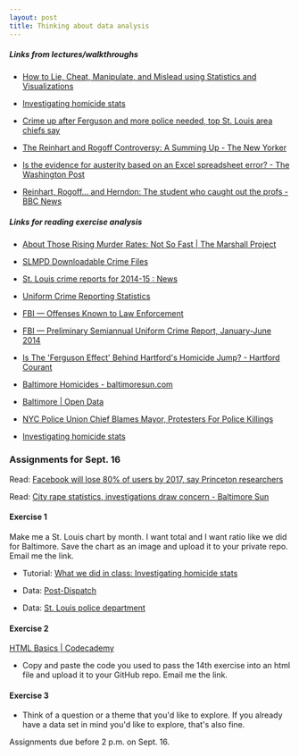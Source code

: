 ```yaml
---
layout: post
title: Thinking about data analysis
---
```


##### Links from lectures/walkthroughs

* [How to Lie, Cheat, Manipulate, and Mislead using Statistics and Visualizations](http://andrewbtran.github.io/JRN-418/lie-manipulate-cheat)

* [Investigating homicide stats](http://andrewbtran.github.io/JRN-418/homicide_stats/)

* [Crime up after Ferguson and more police needed, top St. Louis area chiefs say](http://www.stltoday.com/news/local/crime-and-courts/crime-up-after-ferguson-and-more-police-needed-top-st/article_04d9f99f-9a9a-51be-a231-1707a57b50d6.html)

* [The Reinhart and Rogoff Controversy: A Summing Up - The New Yorker](http://www.newyorker.com/news/john-cassidy/the-reinhart-and-rogoff-controversy-a-summing-up)

* [Is the evidence for austerity based on an Excel spreadsheet error? - The Washington Post](http://www.washingtonpost.com/news/wonkblog/wp/2013/04/16/is-the-best-evidence-for-austerity-based-on-an-excel-spreadsheet-error/)

* [Reinhart, Rogoff... and Herndon: The student who caught out the profs - BBC News](http://www.bbc.com/news/magazine-22223190)

##### Links for reading exercise analysis

* [About Those Rising Murder Rates: Not So Fast | The Marshall Project](https://www.themarshallproject.org/2015/09/04/about-those-rising-murder-rates-not-so-fast)

* [SLMPD Downloadable Crime Files](http://www.slmpd.org/Crimereports.shtml)

* [St. Louis crime reports for 2014-15 : News](http://www.stltoday.com/news/local/stl-info/st-louis-crime-reports-for/html_9ffe4219-05aa-526d-92a1-3661d6b66842.html?appSession=801765812861063&RecordID=&PageID=2&PrevPageID=1&cpipage=3&CPISortType=&CPIorderBy=)

* [Uniform Crime Reporting Statistics](http://www.ucrdatatool.gov/)

* [FBI — Offenses Known to Law Enforcement](https://www.fbi.gov/about-us/cjis/ucr/crime-in-the-u.s/2013/crime-in-the-u.s.-2013/offenses-known-to-law-enforcement/offenses-known-to-law-enforcement)

* [FBI — Preliminary Semiannual Uniform Crime Report, January-June 2014](https://www.fbi.gov/about-us/cjis/ucr/crime-in-the-u.s/2014/preliminary-semiannual-uniform-crime-report-january-june-2014/preliminary-semiannual-uniform-crime-report-january-june-2014)

* [Is The 'Ferguson Effect' Behind Hartford's Homicide Jump? - Hartford Courant](http://www.courant.com/data-desk/hc-is-the-ferguson-effect-behind-hartfords-homicide-jump-20150717-htmlstory.html)

* [Baltimore Homicides - baltimoresun.com](http://data.baltimoresun.com/bing-maps/homicides/?)

* [Baltimore | Open Data](https://data.baltimorecity.gov/)

* [NYC Police Union Chief Blames Mayor, Protesters For Police Killings](http://www.huffingtonpost.com/2014/12/20/new-york-police-union-mayor_n_6361046.html)

* [Investigating homicide stats](http://andrewbtran.github.io/JRN-418/homicide_stats)


### Assignments for Sept. 16


Read: [Facebook will lose 80% of users by 2017, say Princeton researchers](http://www.theguardian.com/technology/2014/jan/22/facebook-princeton-researchers-infectious-disease)

Read: [City rape statistics, investigations draw concern - Baltimore Sun](http://www.baltimoresun.com/news/bs-md-ci-rapes-20100519-story.html)


#### Exercise 1

Make me a St. Louis chart by month. I want total and I want ratio like we did for Baltimore. Save the chart as an image and upload it to your private repo. Email me the link.

* Tutorial: [What we did in class: Investigating homicide stats](http://andrewbtran.github.io/JRN-418/homicide_stats/)

* Data: [Post-Dispatch](http://www.stltoday.com/news/local/stl-info/st-louis-crime-reports-for/html_9ffe4219-05aa-526d-92a1-3661d6b66842.html?appSession=801765812861063&RecordID=&PageID=2&PrevPageID=1&cpipage=3&CPISortType=&CPIorderBy=)

* Data: [St. Louis police department](http://www.slmpd.org/Crimereports.shtml)


#### Exercise 2

[HTML Basics | Codecademy](https://www.codecademy.com/courses/web-beginner-en-HZA3b/0/1)

* Copy and paste the code you used to pass the 14th exercise into an html file and upload it to your GitHub repo. Email me the link.

#### Exercise 3

* Think of a question or a theme that you'd like to explore. If you already have a data set in mind you'd like to explore, that's also fine. 

Assignments due before 2 p.m. on Sept. 16.
